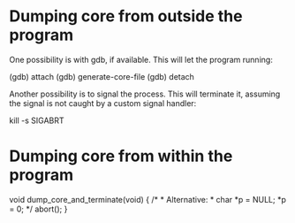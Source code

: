 Dumping core from outside the program
=========================================

One possibility is with gdb, if available. This will let the program running:

(gdb) attach <pid>
(gdb) generate-core-file <optional-filename>
(gdb) detach

Another possibility is to signal the process. This will terminate it, assuming the signal is not caught by a custom signal handler:

kill -s SIGABRT <pid>

Dumping core from within the program
=====================================

void dump_core_and_terminate(void)
{
    /*
     * Alternative:
     *   char *p = NULL; *p = 0;
     */
    abort();
}
